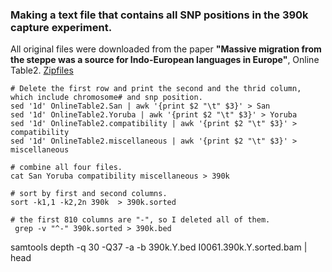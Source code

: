 ### Making a text file that contains all SNP positions in the 390k capture experiment.

All original files were downloaded from the paper **"Massive migration from the steppe was a source for Indo-European languages in Europe"**,  Online Table2. [Zipfiles](https://www.nature.com/articles/nature14317)


```
# Delete the first row and print the second and the thrid column, which include chromosome# and snp position.
sed '1d' OnlineTable2.San | awk '{print $2 "\t" $3}' > San
sed '1d' OnlineTable2.Yoruba | awk '{print $2 "\t" $3}' > Yoruba
sed '1d' OnlineTable2.compatibility | awk '{print $2 "\t" $3}' > compatibility
sed '1d' OnlineTable2.miscellaneous | awk '{print $2 "\t" $3}' > miscellaneous

# combine all four files.
cat San Yoruba compatibility miscellaneous > 390k

# sort by first and second columns.
sort -k1,1 -k2,2n 390k  > 390k.sorted

# the first 810 columns are "-", so I deleted all of them.
 grep -v "^-" 390k.sorted > 390k.bed

```




samtools depth -q 30 -Q37 -a -b 390k.Y.bed I0061.390k.Y.sorted.bam | head
